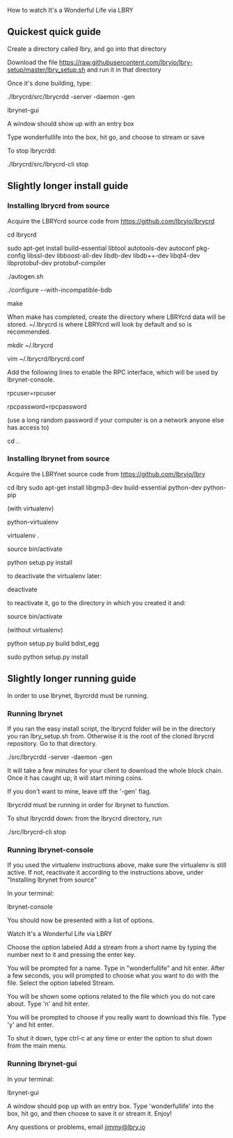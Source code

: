 How to watch It's a Wonderful Life via LBRY

## Quickest quick guide

Create a directory called lbry, and go into that directory

Download the file https://raw.githubusercontent.com/lbryio/lbry-setup/master/lbry_setup.sh and run it in that directory

Once it's done building, type:

./lbrycrd/src/lbrycrdd -server -daemon -gen

lbrynet-gui

A window should show up with an entry box

Type wonderfullife into the box, hit go, and choose to stream or save

To stop lbrycrdd:

./lbrycrd/src/lbrycrd-cli stop

## Slightly longer install guide

### Installing lbrycrd from source

Acquire the LBRYcrd source code from https://github.com/lbryio/lbrycrd

cd lbrycrd

sudo apt-get install build-essential libtool autotools-dev autoconf pkg-config libssl-dev libboost-all-dev libdb-dev libdb++-dev libqt4-dev libprotobuf-dev protobuf-compiler

./autogen.sh

./configure --with-incompatible-bdb

make

When make has completed, create the directory where LBRYcrd data will be stored. ~/.lbrycrd is where LBRYcrd will look by default and so is recommended.

mkdir ~/.lbrycrd

vim ~/.lbrycrd/lbrycrd.conf

Add the following lines to enable the RPC interface, which will be used by lbrynet-console.

rpcuser=rpcuser

rpcpassword=rpcpassword

(use a long random password if your computer is on a network anyone else has access to)

cd ..

### Installing lbrynet from source

Acquire the LBRYnet source code from https://github.com/lbryio/lbry

cd lbry
sudo apt-get install libgmp3-dev build-essential python-dev python-pip

(with virtualenv)

python-virtualenv

virtualenv .

source bin/activate

python setup.py install

to deactivate the virtualenv later:

deactivate

to reactivate it, go to the directory in which you created it and:

source bin/activate

(without virtualenv)

python setup.py build bdist_egg

sudo python setup.py install

## Slightly longer running guide

In order to use lbrynet, lbyrcrdd must be running.

### Running lbrynet

If you ran the easy install script, the lbrycrd folder will be in the directory you ran lbry_setup.sh from. Otherwise it is the root of the cloned lbrycrd repository. Go to that directory.

./src/lbrycrdd -server -daemon -gen

It will take a few minutes for your client to download the whole block chain.
Once it has caught up, it will start mining coins.

If you don't want to mine, leave off the '-gen' flag.

lbrycrdd must be running in order for lbrynet to function.

To shut lbrycrdd down: from the lbrycrd directory, run

 ./src/lbrycrd-cli stop

### Running lbrynet-console

If you used the virtualenv instructions above, make sure the virtualenv is still active. If not, reactivate it according to the instructions above, under "Installing lbrynet from source"

In your terminal:

lbrynet-console

You should now be presented with a list of options.

Watch It's a Wonderful Life via LBRY

Choose the option labeled Add a stream from a short name by typing the number next to it and pressing the enter key.

You will be prompted for a name. Type in "wonderfullife" and hit enter. After a few seconds, you will prompted to choose what you want to do with the file. Select the option labeled Stream.

You will be shown some options related to the file which you do not care about. Type 'n' and hit enter.

You will be prompted to choose if you really want to download this file. Type 'y' and hit enter.

To shut it down, type ctrl-c at any time or enter the option to shut down from the main menu.

### Running lbrynet-gui
In your terminal:

lbrynet-gui

A window should pop up with an entry box. Type 'wonderfullife' into the box, hit go, and then choose to save it or stream it.
Enjoy!

Any questions or problems, email jimmy@lbry.io